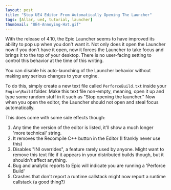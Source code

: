 ```yaml
---
layout: post
title: "Stop UE4 Editor From Automatically Opening The Launcher"
tags: [Allar, ue4, tutorial, launcher]
thumbnail: "UE4-Annoying-Hat.gif"
---
```


With the release of 4.10, the Epic Launcher seems to have improved its ability to pop up when you don't want it. Not only does it open the Launcher now if you don't have it open, now it forces the Launcher to take focus and brings it to the top of your desktop. There is no user-facing setting to control this behavior at the time of this writing.

You can disable his auto-launching of the Launcher behavior without making any serious changes to your engine.

To do this, simply create a new text file called `PerforceBuild.txt` inside your `Engine\Build` folder. Make this text file non-empty, meaning, open it up and type some random stuff in it such as "Stop opening the launcher." Now when you open the editor, the Launcher should not open and steal focus automatically.

This does come with some side effects though:

1. Any time the version of the editor is listed, it'll show a much longer 'more technical' string.
1. It removes the Recompile C++ button in the Editor (I frankly never use this)
1. Disables "INI overrides", a feature rarely used by anyone. Might want to remove this text file if it appears in your distributed builds though, but it shouldn't affect anything.
1. Bug and analytic reports to Epic will indicate you are running a 'Perforce Build'
1. Crashes that don't report a runtime callstack might now report a runtime callstack (a good thing?)
